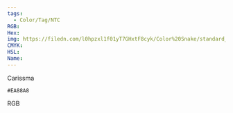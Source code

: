 ```yaml
---
tags:
  - Color/Tag/NTC
RGB:
Hex:
img: https://filedn.com/l0hpzxl1f01yT7GHxtF8cyk/Color%20Snake/standard_csv_to_svg/%23/EA88A8.svg
CMYK:
HSL:
Name:
---
```

Carissma
```palette
#EA88A8
```
RGB
